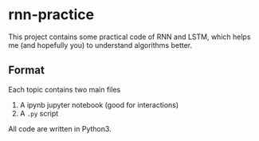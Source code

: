 # rnn-practice
This project contains some practical code of RNN and LSTM, which helps me (and hopefully you) to understand algorithms better.

## Format
Each topic contains two main files
1. A ipynb jupyter notebook (good for interactions)
2. A `.py` script

All code are written in Python3.